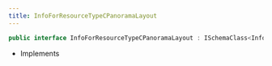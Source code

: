```yaml
---
title: InfoForResourceTypeCPanoramaLayout
---
```


```csharp
public interface InfoForResourceTypeCPanoramaLayout : ISchemaClass<InfoForResourceTypeCPanoramaLayout>, ISchemaField, ISchemaClass, INativeHandle
```

- Implements

